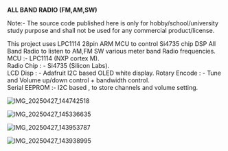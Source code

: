 **ALL BAND RADIO (FM,AM,SW)**

Note:- The source code published here is only for hobby/school/university study purpose and shall not be used for any commercial product/license.

This project uses LPC1114 28pin ARM MCU to control Si4735 chip DSP All Band Radio to listen  to AM,FM SW various meter band Radio frequencies.
MCU :- LPC1114 (NXP cortex M).  
Radio Chip : - Si4735 (Silicon Labs).  
LCD Disp : - Adafruit I2C based OLED white display. 
Rotary Encode : - Tune and Volume up/down control + bandwidth control.  
Serial EEPROM :- I2C based , to store channels and volume setting.


![IMG_20250427_144742518](https://github.com/user-attachments/assets/038e53af-a552-4c24-8575-f613c7a2fcd4)


![IMG_20250427_145336635](https://github.com/user-attachments/assets/e3eb64bb-3f2c-4c9a-8a9a-2caf982c17ce)


![IMG_20250427_143953787](https://github.com/user-attachments/assets/4dc646e6-3523-4ebc-9a56-40e8481aea6b)


![IMG_20250427_143938995](https://github.com/user-attachments/assets/97501d59-a920-46cd-8661-5c78e76f65e1)



  


